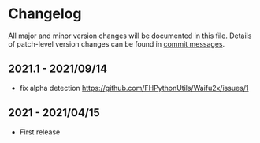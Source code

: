 # Changelog
All major and minor version changes will be documented in this file. Details of
patch-level version changes can be found in [commit messages](../../commits/master).


## 2021.1 - 2021/09/14
- fix alpha detection https://github.com/FHPythonUtils/Waifu2x/issues/1

## 2021 - 2021/04/15
- First release
